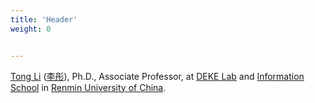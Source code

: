 ```yaml
---
title: 'Header'
weight: 0


---
```


[Tong Li](http://iir.ruc.edu.cn/~litong/index.html) ([李彤](http://info.ruc.edu.cn/jsky/szdw/ajxjgcx/jsjkxyjsx1/fjs2/f37f06a19ae342ca9b31b9dcab7b6d69.htm)), Ph.D., Associate Professor, at [DEKE Lab](http://deke.ruc.edu.cn/) and [Information School](http://info.ruc.edu.cn/index.htm) in [Renmin University of China](https://www.ruc.edu.cn/).
